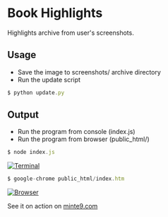 # Book Highlights

Highlights archive from user's screenshots.

## Usage
- Save the image to screenshots/ archive directory
- Run the update script

~~~js
$ python update.py
~~~

## Output

- Run the program from console (index.js)
- Run the program from browser (public_html/)

~~~js
$ node index.js
~~~

[![Terminal](https://www.minte9.com/lib/images/github/book-highlights/highlight_02.png)](https://www.minte9.com)

~~~js
$ google-chrome public_html/index.htm 
~~~

[![Browser](https://www.minte9.com/lib/images/github/book-highlights/bh-04.png)](https://www.minte9.com)

See it on action on [minte9.com](https://www.minte9.com)
